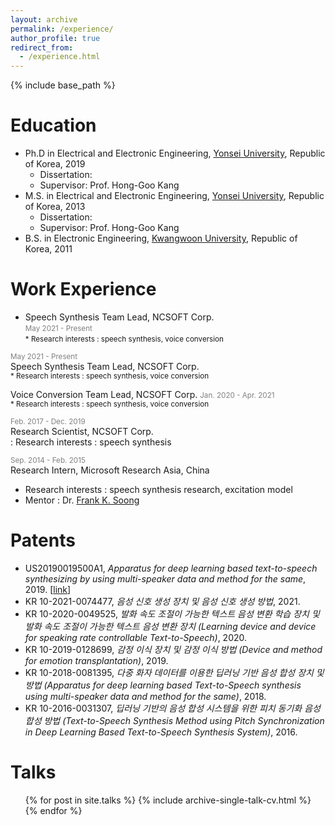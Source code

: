 ```yaml
---
layout: archive
permalink: /experience/
author_profile: true
redirect_from:
  - /experience.html
---
```


{% include base_path %}

Education
======
* Ph.D in Electrical and Electronic Engineering, [Yonsei University](https://www.yonsei.ac.kr/en_sc/index.jsp), Republic of Korea, 2019
  * Dissertation: 
  * Supervisor: Prof. Hong-Goo Kang
* M.S. in Electrical and Electronic Engineering, [Yonsei University](https://www.yonsei.ac.kr/en_sc/index.jsp), Republic of Korea, 2013
  * Dissertation: 
  * Supervisor: Prof. Hong-Goo Kang
* B.S. in Electronic Engineering, [Kwangwoon University](https://www.kw.ac.kr/en/index.jsp), Republic of Korea, 2011

Work Experience
======
* Speech Synthesis Team Lead, NCSOFT Corp.  
<span style="color:gray"><small>May 2021 - Present</small></span>  
<small>* Research interests : speech synthesis, voice conversion</small>




<span style="color:gray"><small>May 2021 - Present</small></span>  
Speech Synthesis Team Lead, NCSOFT Corp.  
<small>* Research interests : speech synthesis, voice conversion</small>

Voice Conversion Team Lead, NCSOFT Corp. <span style="color:gray"><small>Jan. 2020 - Apr. 2021</small></span>  
<small>* Research interests : speech synthesis, voice conversion</small>

  <span style="color:gray"><small>Feb. 2017 - Dec. 2019</small></span>  
Research Scientist, NCSOFT Corp.  
:   Research interests : speech synthesis

<span style="color:gray"><small>Sep. 2014 - Feb. 2015</small></span>  
Research Intern, Microsoft Research Asia, China  
  * Research interests : speech synthesis research, excitation model
  * Mentor : Dr. [Frank K. Soong](https://www.researchgate.net/profile/Frank-Soong)


Patents
======
* US20190019500A1, _Apparatus for deep learning based text-to-speech synthesizing by using multi-speaker data and method for the same_, 2019. [[link](https://patentimages.storage.googleapis.com/d2/f7/a8/3b7bd7ef2465e8/US20190019500A1.pdf)]
* KR 10-2021-0074477, _음성 신호 생성 장치 및 음성 신호 생성 방법_, 2021.
* KR 10-2020-0049525, _발화 속도 조절이 가능한 텍스트 음성 변환 학습 장치 및 발화 속도 조절이 가능한 텍스트 음성 변환 장치 (Learning device and device for speaking rate controllable Text-to-Speech)_, 2020.
* KR 10-2019-0128699, _감정 이식 장치 및 감정 이식 방법 (Device and method for emotion transplantation)_, 2019.
* KR 10-2018-0081395, _다중 화자 데이터를 이용한 딥러닝 기반 음성 합성 장치 및 방법 (Apparatus for deep learning based Text-to-Speech synthesis using multi-speaker data and method for the same)_, 2018.
* KR 10-2016-0031307, _딥러닝 기반의 음성 합성 시스템을 위한 피치 동기화 음성 합성 방법 (Text-to-Speech Synthesis Method using Pitch Synchronization in Deep Learning Based Text-to-Speech Synthesis System)_, 2016.

Talks
======
  <ul>{% for post in site.talks %}
    {% include archive-single-talk-cv.html %}
  {% endfor %}</ul>
